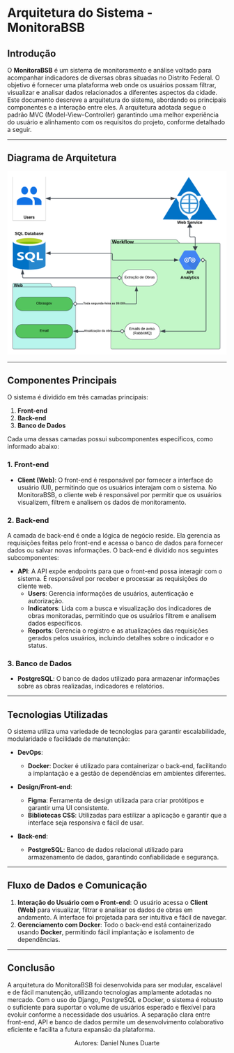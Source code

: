 # **Arquitetura do Sistema - MonitoraBSB**

<p align="justify">

## **Introdução**
    
O **MonitoraBSB** é um sistema de monitoramento e análise voltado para acompanhar indicadores de diversas obras situadas no Distrito Federal. O objetivo é fornecer uma plataforma web onde os usuários possam filtrar, visualizar e analisar dados relacionados a diferentes aspectos da cidade. Este documento descreve a arquitetura do sistema, abordando os principais componentes e a interação entre eles. A arquitetura adotada segue o padrão MVC (Model-View-Controller) garantindo uma melhor experiência do usuário e alinhamento com os requisitos do projeto, conforme detalhado a seguir.
</p>

---

## **Diagrama de Arquitetura**

![Arquitetura de software](New_Architecture.png)

---

## Componentes Principais
O sistema é dividido em três camadas principais:

1. **Front-end**
2. **Back-end**
3. **Banco de Dados**
   
Cada uma dessas camadas possui subcomponentes específicos, como informado abaixo:

### 1. Front-end

- **Client (Web)**: O front-end é responsável por fornecer a interface do usuário (UI), permitindo que os usuários interajam com o sistema. No MonitoraBSB, o cliente web é responsável por permitir que os usuários visualizem, filtrem e analisem os dados de monitoramento.
  
### 2. Back-end

A camada de back-end é onde a lógica de negócio reside. Ela gerencia as requisições feitas pelo front-end e acessa o banco de dados para fornecer dados ou salvar novas informações. O back-end é dividido nos seguintes subcomponentes:

- **API**: A API expõe endpoints para que o front-end possa interagir com o sistema. É responsável por receber e processar as requisições do cliente web.
  - **Users**: Gerencia informações de usuários, autenticação e autorização.
  - **Indicators**: Lida com a busca e visualização dos indicadores de obras monitoradas, permitindo que os usuários filtrem e analisem dados específicos.
  - **Reports**: Gerencia o registro e as atualizações das requisições gerados pelos usuários, incluindo detalhes sobre o indicador e o status.

### 3. Banco de Dados

- **PostgreSQL**: O banco de dados utilizado para armazenar informações sobre as obras realizadas, indicadores e relatórios.

---

## Tecnologias Utilizadas

O sistema utiliza uma variedade de tecnologias para garantir escalabilidade, modularidade e facilidade de manutenção:

- **DevOps**:
  - **Docker**: Docker é utilizado para containerizar o back-end, facilitando a implantação e a gestão de dependências em ambientes diferentes.
    
- **Design/Front-end**:
  - **Figma**: Ferramenta de design utilizada para criar protótipos e garantir uma UI consistente.
  - **Bibliotecas CSS**: Utilizadas para estilizar a aplicação e garantir que a interface seja responsiva e fácil de usar.
  
- **Back-end**:
  - **PostgreSQL**: Banco de dados relacional utilizado para armazenamento de dados, garantindo confiabilidade e segurança.

---

## Fluxo de Dados e Comunicação

1. **Interação do Usuário com o Front-end**: O usuário acessa o **Client (Web)** para visualizar, filtrar e analisar os dados de obras em andamento. A interface foi projetada para ser intuitiva e fácil de navegar.
2. **Gerenciamento com Docker**: Todo o back-end está containerizado usando **Docker**, permitindo fácil implantação e isolamento de dependências.

---

## **Conclusão**

A arquitetura do MonitoraBSB foi desenvolvida para ser modular, escalável e de fácil manutenção, utilizando tecnologias amplamente adotadas no mercado. Com o uso do Django, PostgreSQL e Docker, o sistema é robusto o suficiente para suportar o volume de usuários esperado e flexível para evoluir conforme a necessidade dos usuários. A separação clara entre front-end, API e banco de dados permite um desenvolvimento colaborativo eficiente e facilita a futura expansão da plataforma.

<center> Autores: Daniel Nunes Duarte </center>
